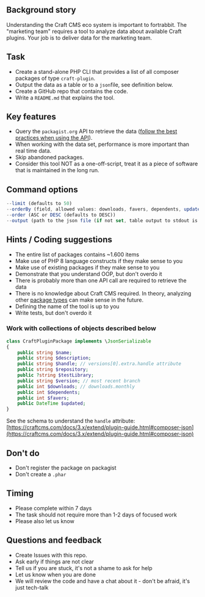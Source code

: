## Background story

Understanding the Craft CMS eco system is important to fortrabbit. The "marketing team" requires a tool to analyze data about available Craft plugins. Your job is to deliver data for the marketing team.

## Task

- Create a stand-alone PHP CLI that provides a list of all composer packages of type `craft-plugin`.
- Output the data as a table or to a `json`file, see definition below.
- Create a GitHub repo that contains the code.
- Write a `README.md` that explains the tool.

## Key features

- Query the `packagist.org` API to retrieve the data ([follow the best practices when using the API](https://packagist.org/apidoc)).
- When working with the data set, performance is more important than real time data.
- Skip abandoned packages.
- Consider this tool NOT as a one-off-script, treat it as a piece of software that is maintained in the long run.

## Command options

```jsx
--limit (defaults to 50)
--orderBy (field, allowed values: downloads, favers, dependents, updated (defaults to downloads))
--order (ASC or DESC (defaults to DESC))
--output (path to the json file (if not set, table output to stdout is expected))
```

## Hints / Coding suggestions

- The entire list of packages contains ~1.600 items
- Make use of PHP 8 language constructs if they make sense to you
- Make use of existing packages if they make sense to you
- Demonstrate that you understand OOP, but don't overdo it
- There is probably more than one API call are required to retrieve the data
- There is no knowledge about Craft CMS required. In theory, analyzing other [package types](https://getcomposer.org/doc/04-schema.md#type) can make sense in the future.
- Defining the name of the tool is up to you
- Write tests, but don't overdo it

### Work with collections of objects described below

```php
class CraftPluginPackage implements \JsonSerializable
{
	public string $name;
	public string $description;
	public string $handle; // versions[0].extra.handle attribute
	public string $repository;
	public ?string $testLibrary;
	public string $version; // most recent branch
	public int $downloads; // downloads.monthly
	public int $dependents;
	public int $favers;
	public DateTime $updated;
}
```

See the schema to understand the `handle` attribute: [https://craftcms.com/docs/3.x/extend/plugin-guide.html#composer-json](https://craftcms.com/docs/3.x/extend/plugin-guide.html#composer-json)

## **Don't do**

- Don't register the package on packagist
- Don't create a `.phar`

## Timing

- Please complete within 7 days
- The task should not require more than 1-2 days of focused work
- Please also let us know

## Questions and feedback

- Create Issues with this repo.
- Ask early if things are not clear
- Tell us if you are stuck, it's not a shame to ask for help
- Let us know when you are done
- We will review the code and have a chat about it - don't be afraid, it's just tech-talk

